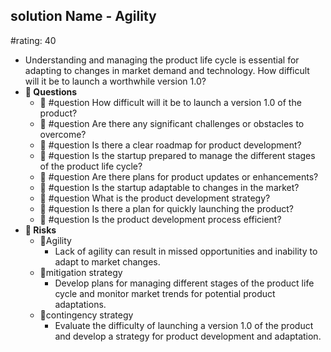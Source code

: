 ## solution Name - Agility
#rating: 40
- Understanding and managing the product life cycle is essential for adapting to changes in market demand and technology. How difficult will it be to launch a worthwhile version 1.0?
- **💭 Questions**
  - 💭 #question How difficult will it be to launch a version 1.0 of the product?
  - 💭 #question Are there any significant challenges or obstacles to overcome?
  - 💭 #question Is there a clear roadmap for product development?
  - 💭 #question Is the startup prepared to manage the different stages of the product life cycle?
  - 💭 #question Are there plans for product updates or enhancements?
  - 💭 #question Is the startup adaptable to changes in the market?
  - 💭 #question What is the product development strategy?
  - 💭 #question Is there a plan for quickly launching the product?
  - 💭 #question Is the product development process efficient?
- **🚨 Risks**
  - 🚨Agility
    - Lack of agility can result in missed opportunities and inability to adapt to market changes.
  - 🚨mitigation strategy
    - Develop plans for managing different stages of the product life cycle and monitor market trends for potential product adaptations.
  - 🚨contingency strategy
    - Evaluate the difficulty of launching a version 1.0 of the product and develop a strategy for product development and adaptation.



